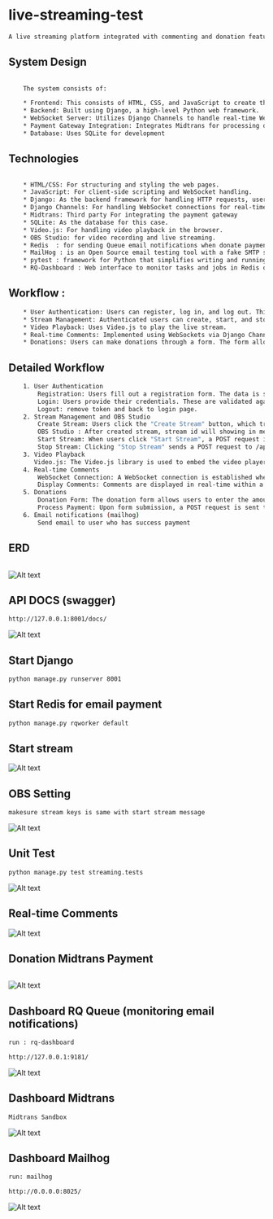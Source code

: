 # live-streaming-test
```bash
A live streaming platform integrated with commenting and donation features using Midtrans sandbox and mail hog for notifications email.
```
## System Design

```bash
    
    The system consists of:

    * Frontend: This consists of HTML, CSS, and JavaScript to create the user interface.
    * Backend: Built using Django, a high-level Python web framework.
    * WebSocket Server: Utilizes Django Channels to handle real-time WebSocket connections for live comments.
    * Payment Gateway Integration: Integrates Midtrans for processing donations.
    * Database: Uses SQLite for development 
```
## Technologies 
```bash

    * HTML/CSS: For structuring and styling the web pages.
    * JavaScript: For client-side scripting and WebSocket handling.
    * Django: As the backend framework for handling HTTP requests, user authentication, and database interactions.
    * Django Channels: For handling WebSocket connections for real-time features.
    * Midtrans: Third party For integrating the payment gateway 
    * SQLite: As the database for this case.
    * Video.js: For handling video playback in the browser.
    * OBS Studio: for video recording and live streaming.
    * Redis  : for sending Queue email notifications when donate payment
    * MailHog : is an Open Source email testing tool with a fake SMTP server underneath.
    * pytest : framework for Python that simplifies writing and running tests.
    * RQ-Dashboard : Web interface to monitor tasks and jobs in Redis queues (email notifications).
```
## Workflow : 
```bash
    * User Authentication: Users can register, log in, and log out. This is handled by Django built-in authentication system.
    * Stream Management: Authenticated users can create, start, and stop live streams.
    * Video Playback: Uses Video.js to play the live stream.
    * Real-time Comments: Implemented using WebSockets via Django Channels. Users can post comments in real-time, and these comments are  displayed on the video screen.
    * Donations: Users can make donations through a form. The form allows users to select a payment method  Virtual Account, or Credit Card The donation is processed using the Midtrans API.
```
## Detailed Workflow
```bash
    1. User Authentication
        Registration: Users fill out a registration form. The data is sent to the backend via a POST request to the /api/register/ endpoint. Upon successful registration, users are redirected to the login page.
        Login: Users provide their credentials. These are validated against the database, and if valid, an access token is issued, which is stored in the local storage.
        Logout: remove token and back to login page.
    2. Stream Management and OBS Studio
        Create Stream: Users click the "Create Stream" button, which triggers a POST request to the backend api/streams/create/  The backend creates a new stream record and returns the stream ID and other details.
        OBS Studio : After created stream, stream id will showing in message, and stream id must be register in OBS as a stream key, also server OBS is rtmp://127.0.0.1/live.
        Start Stream: When users click "Start Stream", a POST request is sent to /api/streams/{stream_id}/start/, which starts the stream session.
        Stop Stream: Clicking "Stop Stream" sends a POST request to /api/streams/{stream_id}/stop/, ending the stream session.
    3. Video Playback
       Video.js: The Video.js library is used to embed the video player in the HTML. The video source is set to the HLS stream URL.
    4. Real-time Comments
        WebSocket Connection: A WebSocket connection is established when the stream starts. Users can send messages via this connection.
        Display Comments: Comments are displayed in real-time within a comments section that overlays the video. The comments section has a semi-transparent background.
    5. Donations
        Donation Form: The donation form allows users to enter the amount and select a payment method.
        Process Payment: Upon form submission, a POST request is sent to the backend. If the selected method is virtual account / credit card, the backend generates a transaction token using the Midtrans API and returns it to the frontend. The Snap.js library is used to handle the payment process.
    6. Email notifications (mailhog)
        Send email to user who has success payment 
```


## ERD
```bash
```
![Alt text](image/erdnew.png)

## API DOCS (swagger)
```bash
http://127.0.0.1:8001/docs/

```
![Alt text](image/swagger.png)


## Start Django
```bash
python manage.py runserver 8001
```

## Start Redis for email payment
```bash
python manage.py rqworker default
```
## Start stream

![Alt text](image/start.png)


## OBS Setting
```bash
makesure stream keys is same with start stream message
```
![Alt text](image/obs.png)

## Unit Test

```bash
python manage.py test streaming.tests
```
![Alt text](image/tests.png)

## Real-time Comments

![Alt text](image/comment.png)


## Donation Midtrans Payment
```bash

```
![Alt text](image/donation.png)

## Dashboard RQ Queue (monitoring email notifications)
```bash
run : rq-dashboard

http://127.0.0.1:9181/
```
![Alt text](image/que.png)

## Dashboard Midtrans
```bash
Midtrans Sandbox
```
![Alt text](image/dashboard_mid.png)

## Dashboard Mailhog
```bash
run: mailhog

http://0.0.0.0:8025/
```
![Alt text](image/mailhog.png)



